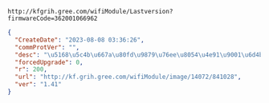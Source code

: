`http://kfgrih.gree.com/wifiModule/Lastversion?firmwareCode=362001066962`

```json
{
  "CreateDate": "2023-08-08 03:36:26",
  "commProtVer": "",
  "desc": "\u5168\u5c4b\u667a\u80fd\u9879\u76ee\u8054\u4e91\u9001\u6d4b\u6700\u65b0\u7248\u672c\uff0c\u8d1f\u8d23\u4eba\uff1a\u4ee3\u660e\u822a",
  "forcedUpgrade": 0,
  "r": 200,
  "url": "http://kf.grih.gree.com/wifiModule/image/14072/841028",
  "ver": "1.41"
}
```